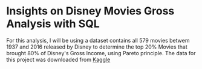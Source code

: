# Insights on Disney Movies Gross Analysis with SQL

For this analysis, I will be using a dataset contains all 579 movies betwem 1937 and 2016 released by Disney to determine the top 20% Movies that brought 80% of Disney's Gross Income, using Pareto principle. The data for this project was downloaded from [Kaggle]('https://www.kaggle.com/rashikrahmanpritom/disney-movies-19372016-total-gross')


